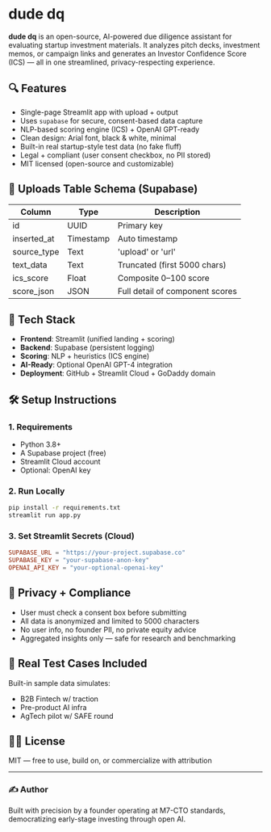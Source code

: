 # dude dq

**dude dq** is an open-source, AI-powered due diligence assistant for evaluating startup investment materials. It analyzes pitch decks, investment memos, or campaign links and generates an Investor Confidence Score (ICS) — all in one streamlined, privacy-respecting experience.

## 🔍 Features
- Single-page Streamlit app with upload + output
- Uses `supabase` for secure, consent-based data capture
- NLP-based scoring engine (ICS) + OpenAI GPT-ready
- Clean design: Arial font, black & white, minimal
- Built-in real startup-style test data (no fake fluff)
- Legal + compliant (user consent checkbox, no PII stored)
- MIT licensed (open-source and customizable)

## 📂 Uploads Table Schema (Supabase)

| Column        | Type     | Description                    |
|---------------|----------|--------------------------------|
| id            | UUID     | Primary key                    |
| inserted_at   | Timestamp| Auto timestamp                 |
| source_type   | Text     | 'upload' or 'url'              |
| text_data     | Text     | Truncated (first 5000 chars)   |
| ics_score     | Float    | Composite 0–100 score          |
| score_json    | JSON     | Full detail of component scores|

## 🚀 Tech Stack
- **Frontend**: Streamlit (unified landing + scoring)
- **Backend**: Supabase (persistent logging)
- **Scoring**: NLP + heuristics (ICS engine)
- **AI-Ready**: Optional OpenAI GPT-4 integration
- **Deployment**: GitHub + Streamlit Cloud + GoDaddy domain

## 🛠️ Setup Instructions

### 1. Requirements
- Python 3.8+
- A Supabase project (free)
- Streamlit Cloud account
- Optional: OpenAI key

### 2. Run Locally
```bash
pip install -r requirements.txt
streamlit run app.py
```

### 3. Set Streamlit Secrets (Cloud)
```toml
SUPABASE_URL = "https://your-project.supabase.co"
SUPABASE_KEY = "your-supabase-anon-key"
OPENAI_API_KEY = "your-optional-openai-key"
```

## 🔐 Privacy + Compliance
- User must check a consent box before submitting
- All data is anonymized and limited to 5000 characters
- No user info, no founder PII, no private equity advice
- Aggregated insights only — safe for research and benchmarking

## 🧪 Real Test Cases Included
Built-in sample data simulates:
- B2B Fintech w/ traction
- Pre-product AI infra
- AgTech pilot w/ SAFE round

## 👨‍⚖️ License
MIT — free to use, build on, or commercialize with attribution

---

### ✍️ Author
Built with precision by a founder operating at M7-CTO standards, democratizing early-stage investing through open AI.